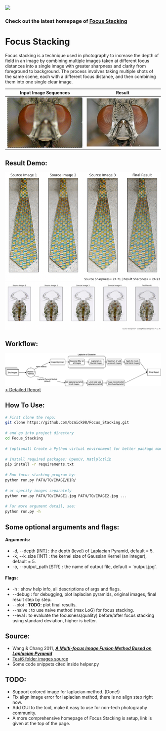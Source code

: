 ![](https://visitor-badge.glitch.me/badge?page_id=bznick98.Focus_Stacking)

### Check out the latest homepage of [Focus Stacking](https://bznick98.github.io/project/focus-stacking)


# Focus Stacking
Focus stacking is a technique used in photography to increase the depth of field in an image by combining multiple images taken at different focus distances into a single image with greater sharpness and clarity from foreground to background. The process involves taking multiple shots of the same scene, each with a different focus distance, and then combining them into one single clear image.

Input Image Sequences      |  Result
:-------------------------:|:-------------------------:
![](/assets/fly.gif)   |  ![](/assets/fly-result.jpg)

## Result Demo:
![Demo Tie](./assets/demo.png)
![Demo 2](./assets/demo2.png)

## Workflow:
![Image of project workflow](./assets/workflow.png)
[> Detailed Report](Final%20Project%20Docs/CS445%20Final%20Project%20Report.pdf)

## How To Use:
```bash
# First clone the repo:
git clone https://github.com/bznick98/Focus_Stacking.git

# and go into project directory
cd Focus_Stacking

# (optional) Create a Python virtual environment for better package management. You can use conda, virtualenv, etc.

# Install required packages: OpenCV, Matlplotlib
pip install -r requirements.txt

# Run focus stacking program by:
python run.py PATH/TO/IMAGE/DIR/

# or specify images separately
python run.py PATH/TO/IMAGE1.jpg PATH/TO/IMAGE2.jpg ...

# For more argument detail, see:
python run.py -h
```

## Some optional arguments and flags:
#### Arguments:
* -d, --depth [INT] : the depth (level) of Laplacian Pyramid, default = 5.
* -k, --k_size [INT] : the kernel size of Gaussian Kernel (an integer), default = 5.
* -o, --output_path [STR] : the name of output file, default = 'output.jpg'.

#### Flags:
* -h : show help info, all descriptions of args and flags.
* --debug : for debugging, plot laplacian pyramids, original images, final result step by step.
* --plot : **TODO**: plot final results.
* --naive : to use naive method (max LoG) for focus stacking.
* --eval : to evaluate the focusness(quality) before/after focus stacking using standard deviation, higher is better.

## Source:
* Wang & Chang 2011, ***[A Multi-focus Image Fusion Method Based on Laplacian Pyramid](https://pdfs.semanticscholar.org/9079/27b96fa87283efbc5f9a9a4202a7f8e879ff.pdf?_ga=2.245832256.531696024.1607257913-188213619.1607257913)***
* [Test6 folder images source](https://www.cambridgeincolour.com/tutorials/focus-stacking.htm)
* Some code snippets cited inside helper.py

## TODO:
* Support colored image for laplacian method. (Done!)
* Fix align image error for laplacian method, there is no align step right now. 
* Add GUI to the tool, make it easy to use for non-tech photography community.
* A more comprehensive homepage of Focus Stacking is setup, link is given at the top of the page.
